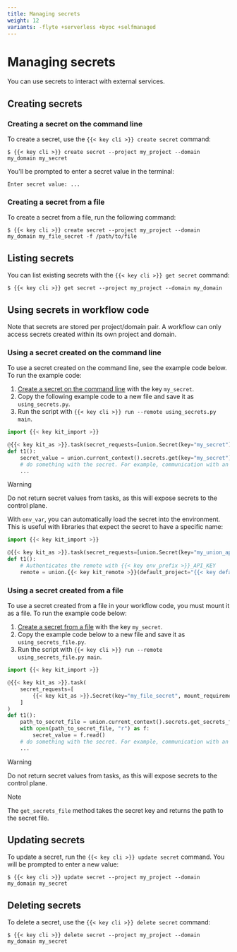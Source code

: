 ```yaml
---
title: Managing secrets
weight: 12
variants: -flyte +serverless +byoc +selfmanaged
---
```


# Managing secrets

You can use secrets to interact with external services.

## Creating secrets

### Creating a secret on the command line

To create a secret, use the `{{< key cli >}} create secret` command:

```shell
$ {{< key cli >}} create secret --project my_project --domain my_domain my_secret
```

You'll be prompted to enter a secret value in the terminal:

```
Enter secret value: ...
```

### Creating a secret from a file

To create a secret from a file, run the following command:

```shell
$ {{< key cli >}} create secret --project my_project --domain my_domain my_file_secret -f /path/to/file
```

## Listing secrets

You can list existing secrets with the `{{< key cli >}} get secret` command:

```shell
$ {{< key cli >}} get secret --project my_project --domain my_domain
```

## Using secrets in workflow code

Note that secrets are stored per project/domain pair.
A workflow can only access secrets created within its own project and domain.

### Using a secret created on the command line

To use a secret created on the command line, see the example code below. To run the example code:

1. [Create a secret on the command line](#creating-a-secret-on-the-command-line) with the key `my_secret`.
2. Copy the following example code to a new file and save it as `using_secrets.py`.
3. Run the script with `{{< key cli >}} run --remote using_secrets.py main`.


```python
import {{< key kit_import >}}

@{{< key kit_as >}}.task(secret_requests=[union.Secret(key="my_secret")])
def t1():
    secret_value = union.current_context().secrets.get(key="my_secret")
    # do something with the secret. For example, communication with an external API.
    ...
```

> [!WARNING]
> Do not return secret values from tasks, as this will expose secrets to the control plane.

With `env_var`, you can automatically load the secret into the environment. This is useful
with libraries that expect the secret to have a specific name:

```python
import {{< key kit_import >}}

@{{< key kit_as >}}.task(secret_requests=[union.Secret(key="my_union_api_key", env_var="{{< key env_prefix >}}_API_KEY")])
def t1():
    # Authenticates the remote with {{< key env_prefix >}}_API_KEY
    remote = union.{{< key kit_remote >}}(default_project="{{< key default_project >}}", default_domain="development")
```

### Using a secret created from a file

To use a secret created from a file in your workflow code, you must mount it as a file. To run the example code below:

1. [Create a secret from a file](#creating-a-secret-from-a-file) with the key `my_secret`.
2. Copy the example code below to a new file and save it as `using_secrets_file.py`.
4. Run the script with `{{< key cli >}} run --remote using_secrets_file.py main`.


```python
import {{< key kit_import >}}

@{{< key kit_as >}}.task(
    secret_requests=[
        {{< key kit_as >}}.Secret(key="my_file_secret", mount_requirement={{< key kit_as >}}.Secret.MountType.FILE),
    ]
)
def t1():
    path_to_secret_file = union.current_context().secrets.get_secrets_file("my_file_secret")
    with open(path_to_secret_file, "r") as f:
        secret_value = f.read()
    # do something with the secret. For example, communication with an external API.
    ...
```

> [!WARNING]
> Do not return secret values from tasks, as this will expose secrets to the control plane.


> [!NOTE]
> The `get_secrets_file` method takes the secret key and returns the path to the secret file.

## Updating secrets

To update a secret, run the `{{< key cli >}} update secret` command. You will be prompted to enter a new value:

```shell
$ {{< key cli >}} update secret --project my_project --domain my_domain my_secret
```

## Deleting secrets

To delete a secret, use the `{{< key cli >}} delete secret` command:

```shell
$ {{< key cli >}} delete secret --project my_project --domain my_domain my_secret
```
